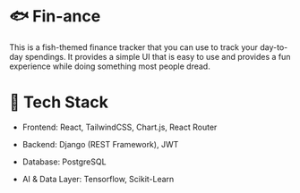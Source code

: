 # 🐟 Fin-ance
This is a fish-themed finance tracker that you can use to track your day-to-day spendings. It provides a simple UI that is easy to use and provides a fun experience while doing something most people dread. 

# 👾 Tech Stack
* Frontend: React, TailwindCSS, Chart.js, React Router

* Backend: Django (REST Framework), JWT

* Database: PostgreSQL

* AI & Data Layer: Tensorflow, Scikit-Learn